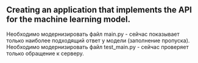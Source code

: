 ## Creating an application that implements the API for the machine learning model.   
Необходимо модернизировать файл main.py - сейчас показывает только наиболее подходящий ответ у модели (заполнение пропуска).   
Необходимо модернизировать файл test_main.py - сейчас проверяет только обращение к серверу.